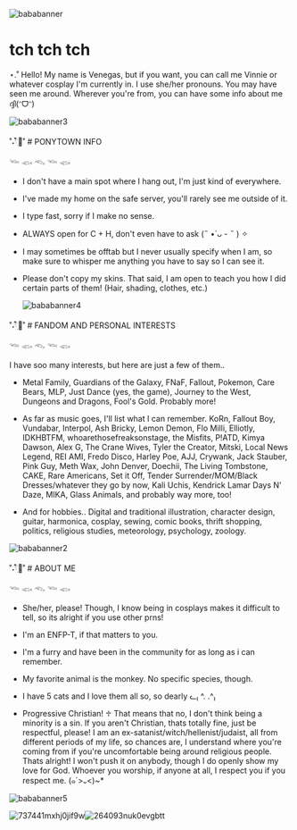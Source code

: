 
![bababanner](https://i.pinimg.com/1200x/5f/06/59/5f065984e4b8c2e1a05f4cdfc535b789.jpg)


# tch tch tch
⋆.˚ Hello! My name is Venegas, but if you want, you can call me Vinnie or whatever cosplay I'm currently in. I use she/her pronouns. You may have seen me around. Wherever you're from, you can have some info about me ദ്ദി(ᵔᗜᵔ)

![bababanner3](https://i.pinimg.com/1200x/64/7f/cc/647fcc14bcedabffac4bdf4b6df9072a.jpg)

˚˖𓍢ִ໋🦢˚ # PONYTOWN INFO

𓆝 𓆟 𓆞 𓆝 𓆟

* I don't have a main spot where I hang out, I'm just kind of everywhere.

* I've made my home on the safe server, you'll rarely see me outside of it.

* I type fast, sorry if I make no sense.

* ALWAYS open for C + H, don't even have to ask (˵ •̀ ᴗ - ˵ ) ✧

* I may sometimes be offtab but I never usually specify when I am, so make sure to whisper me anything you have to say so I can see it.
  
* Please don't copy my skins. That said, I am open to teach you how I did certain parts of them! (Hair, shading, clothes, etc.)
  
  ![bababanner4](https://i.pinimg.com/736x/2a/6b/09/2a6b094d346343af86cc60f52b639808.jpg)
  
 ˚˖𓍢ִ໋🦢˚ # FANDOM AND PERSONAL INTERESTS
 
𓆝 𓆟 𓆞 𓆝 𓆟

I have soo many interests, but here are just a few of them..

* Metal Family, Guardians of the Galaxy, FNaF, Fallout, Pokemon, Care Bears, MLP, Just Dance (yes, the game), Journey to the West, Dungeons and Dragons, Fool's Gold. Probably more!

* As far as music goes, I'll list what I can remember. KoRn, Fallout Boy, Vundabar, Interpol, Ash Bricky, Lemon Demon, Flo Milli, Elliotly, IDKHBTFM, whoarethosefreaksonstage, the Misfits, P!ATD, Kimya Dawson, Alex G, The Crane Wives, Tyler the Creator, Mitski, Local News Legend, REI AMI, Fredo Disco, Harley Poe, AJJ, Crywank, Jack Stauber, Pink Guy, Meth Wax, John Denver, Doechii, The Living Tombstone, CAKE, Rare Americans, Set it Off, Tender Surrender/MOM/Black Dresses/whatever they go by now, Kali Uchis, Kendrick Lamar Days N' Daze, MIKA, Glass Animals, and probably way more, too!

* And for hobbies.. Digital and traditional illustration, character design, guitar, harmonica, cosplay, sewing, comic books, thrift shopping, politics, religious studies, meteorology, psychology, zoology.
  
![bababanner2](https://i.pinimg.com/736x/17/cb/ad/17cbad85ceef77de99a71212d8f9264b.jpg)


˚˖𓍢ִ໋🦢˚ # ABOUT ME

𓆝 𓆟 𓆞 𓆝 𓆟

* She/her, please! Though, I know being in cosplays makes it difficult to tell, so its alright if you use other prns!

* I'm an ENFP-T, if that matters to you.

* I'm a furry and have been in the community for as long as i can remember.

* My favorite animal is the monkey. No specific species, though.

* I have 5 cats and I love them all so, so dearly ᓚ₍ ^. .^₎

* Progressive Christian! ♱ That means that no, I don't think being a minority is a sin. If you aren't Christian, thats totally fine, just be respectful, please! I am an ex-satanist/witch/hellenist/judaist, all from different periods of my life, so chances are, I understand where you're coming from if you're uncomfortable being around religious people. Thats alright! I won't push it on anybody, though I do openly show my love for God. Whoever you worship, if anyone at all, I respect you if you respect me. (๑´>᎑<)~*
  
![bababanner5](https://i.pinimg.com/736x/da/23/c6/da23c6c93fc1e6dc5024106092a0a0dc.jpg)

![737441mxhj0jif9w](https://github.com/user-attachments/assets/1f2f5ca6-921d-46dc-bee8-8ec9911b6bda)![264093nuk0evgbtt](https://github.com/user-attachments/assets/0b9af812-37e9-4e94-82f1-9841e82af6b5)



